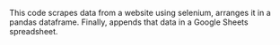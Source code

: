 This code scrapes data from a website using selenium, arranges it in a pandas dataframe.
Finally, appends that data in a Google Sheets spreadsheet.
